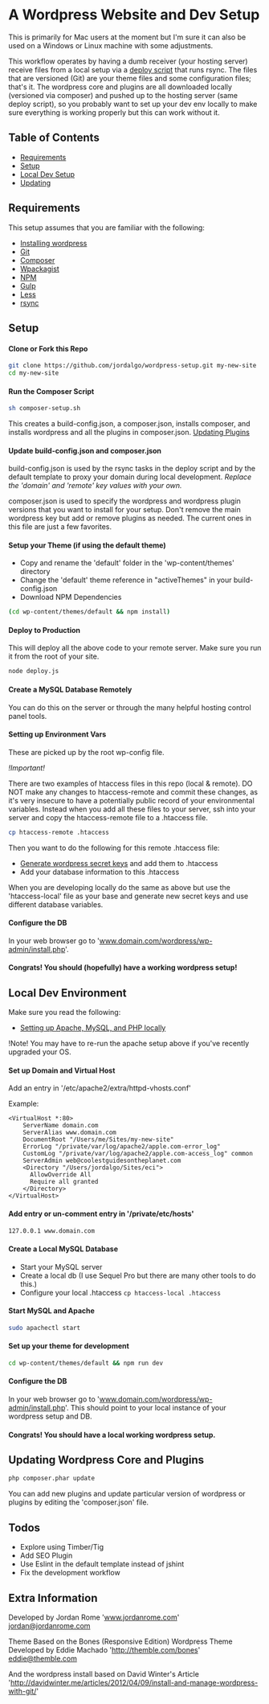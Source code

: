 # A Wordpress Website and Dev Setup

This is primarily for Mac users at the moment but I'm sure it can also be used on a Windows or Linux machine with some adjustments.

This workflow operates by having a dumb receiver (your hosting server) receive files from a local setup via a [deploy script](./deploy.js) that runs rsync. The files that are versioned (Git) are your theme files and some configuration files; that's it. The wordpress core and plugins are all downloaded locally (versioned via composer) and pushed up to the hosting server (same deploy script), so you probably want to set up your dev env locally to make sure everything is working properly but this can work without it.

## Table of Contents
* [Requirements](#requirements)
* [Setup](#setup)
* [Local Dev Setup](#local)
* [Updating](#updating)

<a name="requirements"></a>
## Requirements

This setup assumes that you are familiar with the following:
* [Installing wordpress](https://codex.wordpress.org/Installing_WordPress)
* [Git](https://git-scm.com/)
* [Composer](https://getcomposer.org/)
* [Wpackagist](http://wpackagist.org/)
* [NPM](https://www.npmjs.com/)
* [Gulp](http://gulpjs.com/)
* [Less](http://lesscss.org/)
* [rsync](http://linux.die.net/man/1/rsync)


<a name="setup"></a>
## Setup

#### Clone or Fork this Repo

```bash
git clone https://github.com/jordalgo/wordpress-setup.git my-new-site
cd my-new-site
```

#### Run the Composer Script

```bash
sh composer-setup.sh
```

This creates a build-config.json, a composer.json, installs composer, and installs wordpress and all the plugins in composer.json. [Updating Plugins](#updating)

#### Update build-config.json and composer.json

build-config.json is used by the rsync tasks in the deploy script and by the default template to proxy your domain during local development.
*Replace the 'domain' and 'remote' key values with your own.*

composer.json is used to specify the wordpress and wordpress plugin versions that you want to install for your setup. Don't remove the main wordpress key but add or remove plugins as needed. The current ones in this file are just a few favorites.

#### Setup your Theme (if using the default theme)

* Copy and rename the 'default' folder in the 'wp-content/themes' directory
* Change the 'default' theme reference in "activeThemes" in your build-config.json
* Download NPM Dependencies

```bash
(cd wp-content/themes/default && npm install)
```

#### Deploy to Production

This will deploy all the above code to your remote server. Make sure you run it from the root of your site.

```bash
node deploy.js
```

#### Create a MySQL Database Remotely

You can do this on the server or through the many helpful hosting control panel tools.

#### Setting up Environment Vars

These are picked up by the root wp-config file.

*!Important!*

There are two examples of htaccess files in this repo (local & remote). DO NOT make any changes to htaccess-remote and commit these changes, as it's very insecure to have a potentially public record of your environmental variables. Instead when you add all these files to your server, ssh into your server and copy the htaccess-remote file to a .htaccess file.

```bash
cp htaccess-remote .htaccess
```

Then you want to do the following for this remote .htaccess file:

* [Generate wordpress secret keys](https://api.wordpress.org/secret-key/1.1/salt/) and add them to .htaccess
* Add your database information to this .htaccess

When you are developing locally do the same as above but use the 'htaccess-local' file
as your base and generate new secret keys and use different database variables.

#### Configure the DB

In your web browser go to 'www.domain.com/wordpress/wp-admin/install.php'.

#### Congrats! You should (hopefully) have a working wordpress setup!


<a name="local"></a>
## Local Dev Environment

Make sure you read the following:
* [Setting up Apache, MySQL, and PHP locally](http://jason.pureconcepts.net/2012/10/install-apache-php-mysql-mac-os-x/)

!Note! You may have to re-run the apache setup above if you've recently upgraded your OS.

#### Set up Domain and Virtual Host

Add an entry in '/etc/apache2/extra/httpd-vhosts.conf'

Example:
```
<VirtualHost *:80>
    ServerName domain.com
    ServerAlias www.domain.com
    DocumentRoot "/Users/me/Sites/my-new-site"
    ErrorLog "/private/var/log/apache2/apple.com-error_log"
    CustomLog "/private/var/log/apache2/apple.com-access_log" common
    ServerAdmin web@coolestguidesontheplanet.com
    <Directory "/Users/jordalgo/Sites/eci">
      AllowOverride All
      Require all granted
    </Directory>
</VirtualHost>
```

#### Add entry or un-comment entry in '/private/etc/hosts'

```bash
127.0.0.1 www.domain.com
```

#### Create a Local MySQL Database

* Start your MySQL server
* Create a local db (I use Sequel Pro but there are many other tools to do this.)
* Configure your local .htaccess `cp htaccess-local .htaccess`

#### Start MySQL and Apache

```bash
sudo apachectl start
```

#### Set up your theme for development

```bash
cd wp-content/themes/default && npm run dev
```

#### Configure the DB

In your web browser go to 'www.domain.com/wordpress/wp-admin/install.php'.
This should point to your local instance of your wordpress setup and DB.

#### Congrats! You should have a local working wordpress setup.

<a href="updating"></a>
## Updating Wordpress Core and Plugins

```bash
php composer.phar update
```

You can add new plugins and update particular version of wordpress or plugins
by editing the 'composer.json' file.

## Todos
* Explore using Timber/Tig
* Add SEO Plugin
* Use Eslint in the default template instead of jshint
* Fix the development workflow

## Extra Information


Developed by Jordan Rome
'www.jordanrome.com'
jordan@jordanrome.com

Theme Based on the Bones (Responsive Edition) Wordpress Theme
Developed by Eddie Machado
'http://themble.com/bones'
eddie@themble.com

And the wordpress install based on
David Winter's Article
'http://davidwinter.me/articles/2012/04/09/install-and-manage-wordpress-with-git/'

